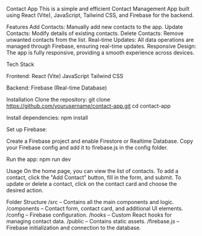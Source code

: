 Contact App
This is a simple and efficient Contact Management App built using React (Vite), JavaScript, Tailwind CSS, and Firebase for the backend.

Features
Add Contacts: Manually add new contacts to the app.
Update Contacts: Modify details of existing contacts.
Delete Contacts: Remove unwanted contacts from the list.
Real-time Updates: All data operations are managed through Firebase, ensuring real-time updates.
Responsive Design: The app is fully responsive, providing a smooth experience across devices.


Tech Stack

Frontend:
React (Vite)
JavaScript
Tailwind CSS

Backend:
Firebase (Real-time Database)

Installation
Clone the repository:
git clone https://github.com/yourusername/contact-app.git
cd contact-app

Install dependencies:
npm install


Set up Firebase:

Create a Firebase project and enable Firestore or Realtime Database.
Copy your Firebase config and add it to firebase.js in the config folder.

Run the app:
npm run dev

Usage
On the home page, you can view the list of contacts.
To add a contact, click the "Add Contact" button, fill in the form, and submit.
To update or delete a contact, click on the contact card and choose the desired action.

Folder Structure
/src – Contains all the main components and logic.
/components – Contact form, contact card, and additional UI elements.
/config – Firebase configuration.
/hooks – Custom React hooks for managing contact data.
/public – Contains static assets.
/firebase.js – Firebase initialization and connection to the database.



